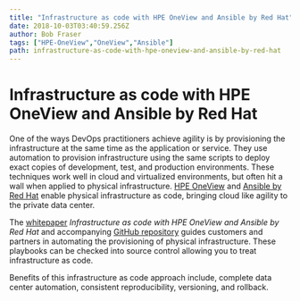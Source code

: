 ```yaml
---
title: "Infrastructure as code with HPE OneView and Ansible by Red Hat"
date: 2018-10-03T03:40:59.256Z
author: Bob Fraser 
tags: ["HPE-OneView","OneView","Ansible"]
path: infrastructure-as-code-with-hpe-oneview-and-ansible-by-red-hat
---
```

# Infrastructure as code with HPE OneView and Ansible by Red Hat

One of the ways DevOps practitioners achieve agility is by provisioning the infrastructure at the same time as the application or service. They use automation to provision infrastructure using the same scripts to deploy exact copies of development, test, and production environments. These techniques work well in cloud and virtualized environments, but often hit a wall when applied to physical infrastructure.
[HPE OneView](https://hpe.com/info/oneview) and [Ansible by Red Hat](https://www.ansible.com/) enable physical infrastructure as code, bringing cloud like agility to the private data center.

The [whitepaper](https://github.com/HewlettPackard/oneview-ansible-samples/blob/master/infrastructure-as-code/infrastructure-as-code.md) *Infrastructure as code with HPE OneView and Ansible by Red Hat* and accompanying [GitHub repository](https://github.com/HewlettPackard/oneview-ansible-samples/tree/master/infrastructure-as-code) guides customers and partners in automating the provisioning of physical infrastructure. These playbooks can be checked into source control allowing you to treat infrastructure as code.

Benefits of this infrastructure as code approach include, complete data center automation, consistent reproducibility, versioning, and rollback.
